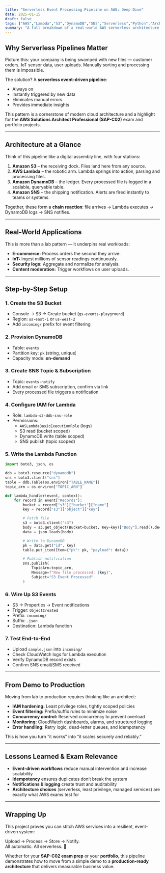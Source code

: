 ```yaml
---
title: "Serverless Event Processing Pipeline on AWS: Deep Dive"
date: 2025-01-15
draft: false
tags: ["AWS","Lambda","S3","DynamoDB","SNS","Serverless","Python","Architecture"]
summary: "A full breakdown of a real-world AWS serverless architecture — from the big picture to the step-by-step build. Ideal for SAP-C02 exam prep and real-world portfolios."
---
```


## Why Serverless Pipelines Matter

Picture this: your company is being swamped with new files — customer orders, IoT sensor data, user uploads. Manually sorting and processing them is impossible.  

The solution? A **serverless event-driven pipeline**:  
- Always on  
- Instantly triggered by new data  
- Eliminates manual errors  
- Provides immediate insights  

This pattern is a cornerstone of modern cloud architecture and a highlight for the **AWS Solutions Architect Professional (SAP-C02)** exam and portfolio projects.

---

## Architecture at a Glance

Think of this pipeline like a digital assembly line, with four stations:  

1. **Amazon S3** – the receiving dock. Files land here from any source.  
2. **AWS Lambda** – the robotic arm. Lambda springs into action, parsing and processing files.  
3. **Amazon DynamoDB** – the ledger. Every processed file is logged in a scalable, queryable table.  
4. **Amazon SNS** – the shipping notification. Alerts are fired instantly to teams or systems.  

Together, these form a **chain reaction**: file arrives → Lambda executes → DynamoDB logs → SNS notifies.  

---

## Real-World Applications

This is more than a lab pattern — it underpins real workloads:  
- **E-commerce:** Process orders the second they arrive.  
- **IoT:** Ingest millions of sensor readings continuously.  
- **Security logs:** Aggregate and normalize for analysis.  
- **Content moderation:** Trigger workflows on user uploads.  

---

## Step-by-Step Setup

### 1. Create the S3 Bucket
- Console → S3 → Create bucket (`gs-events-playground`)  
- Region: `us-east-1` or `us-west-2`  
- Add `incoming/` prefix for event filtering  

### 2. Provision DynamoDB
- Table: `events`  
- Partition key: `pk` (string, unique)  
- Capacity mode: **on-demand**  

### 3. Create SNS Topic & Subscription
- Topic: `events-notify`  
- Add email or SMS subscription, confirm via link  
- Every processed file triggers a notification  

### 4. Configure IAM for Lambda
- Role: `lambda-s3-ddb-sns-role`  
- Permissions:  
  - `AWSLambdaBasicExecutionRole` (logs)  
  - S3 read (bucket scoped)  
  - DynamoDB write (table scoped)  
  - SNS publish (topic scoped)  

### 5. Write the Lambda Function

```python
import boto3, json, os

ddb = boto3.resource("dynamodb")
sns = boto3.client("sns")
table = ddb.Table(os.environ["TABLE_NAME"])
topic_arn = os.environ["TOPIC_ARN"]

def lambda_handler(event, context):
    for record in event["Records"]:
        bucket = record["s3"]["bucket"]["name"]
        key = record["s3"]["object"]["key"]

        # Fetch file
        s3 = boto3.client("s3")
        body = s3.get_object(Bucket=bucket, Key=key)["Body"].read().decode("utf-8")
        data = json.loads(body)

        # Write to DynamoDB
        pk = data.get("id", key)
        table.put_item(Item={"pk": pk, "payload": data})

        # Publish notification
        sns.publish(
            TopicArn=topic_arn,
            Message=f"New file processed: {key}",
            Subject="S3 Event Processed"
        )
```

### 6. Wire Up S3 Events
- S3 → Properties → Event notifications  
- Trigger: `ObjectCreated`  
- Prefix: `incoming/`  
- Suffix: `.json`  
- Destination: Lambda function  

### 7. Test End-to-End
- Upload `sample.json` into `incoming/`  
- Check CloudWatch logs for Lambda execution  
- Verify DynamoDB record exists  
- Confirm SNS email/SMS received  

---

## From Demo to Production

Moving from lab to production requires thinking like an architect:  

- **IAM hardening:** Least privilege roles, tightly scoped policies  
- **Event filtering:** Prefix/suffix rules to minimize noise  
- **Concurrency control:** Reserved concurrency to prevent overload  
- **Monitoring:** CloudWatch dashboards, alarms, and structured logging  
- **Error handling:** Retry logic, dead-letter queues, and idempotency  

This is how you turn “it works” into “it scales securely and reliably.”  

---

## Lessons Learned & Exam Relevance

- **Event-driven workflows** reduce manual intervention and increase scalability  
- **Idempotency** ensures duplicates don’t break the system  
- **Notifications & logging** create trust and auditability  
- **Architecture choices** (serverless, least privilege, managed services) are exactly what AWS exams test for  

---

## Wrapping Up

This project proves you can stitch AWS services into a resilient, event-driven system:  

Upload → Process → Store → Notify.  
All automatic. All serverless. 🚀  

Whether for your **SAP-C02 exam prep** or your **portfolio**, this pipeline demonstrates how to move from a simple demo to a **production-ready architecture** that delivers measurable business value.
